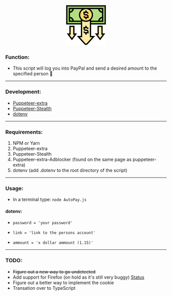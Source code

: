 <p align="center">
  <img width="128" height="128" src="https://github.com/Bchass/AutoPay/blob/master/Logo.png">
</p>

### Function:

- This script will log you into PayPal and send a desired amount to the specified person 🤑
----

### Development: 
 - [Puppeteer-extra](https://github.com/berstend/puppeteer-extra/tree/master/packages/puppeteer-extra)
 - [Puppeteer-Stealth](https://github.com/berstend/puppeteer-extra/tree/master/packages/puppeteer-extra-plugin-stealth)
 - [dotenv](https://www.npmjs.com/package/dotenv)
----

### Requirements:
1. NPM or Yarn
2. Puppeteer-extra
3. Puppeteer-Stealth
4. Puppeteer-extra-Adblocker (found on the same page as puppeteer-extra)
5. dotenv (add .dotenv to the root directory of the script)
----

### Usage:
- In a terminal type: `node AutoPay.js`
#### dotenv:
- `password = 'your password'`

- `link = 'link to the persons account'`

- `ammount = 'x dollar ammount (1.15)'`

----

 ### TODO:
 - ~~Figure out a new way to go undetected~~
 - Add support for Firefox (on hold as it's still very buggy) [Status](https://puppeteer.github.io/ispuppeteerfirefoxready/)
 - Figure out a better way to implement the cookie
 - Transation over to TypeScript
